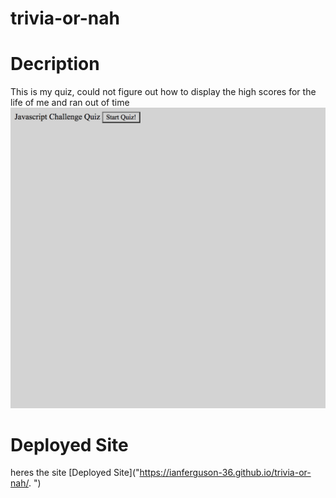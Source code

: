 # trivia-or-nah

# Decription

This is my quiz, could not figure out how to display the high scores for the life of me and ran out of time
![Portfolio  Site](/assets/quiz-screenshot.png)

# Deployed Site

heres the site
[Deployed Site]("https://ianferguson-36.github.io/trivia-or-nah/. ")
